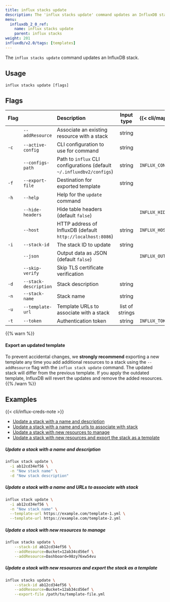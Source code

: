 ```yaml
---
title: influx stacks update
description: The 'influx stacks update' command updates an InfluxDB stack.
menu:
  influxdb_2_0_ref:
    name: influx stacks update
    parent: influx stacks
weight: 201
influxdb/v2.0/tags: [templates]
---
```


The `influx stacks update` command updates an InfluxDB stack.

## Usage
```
influx stacks update [flags]
```

## Flags
| Flag |                       | Description                                                           | Input type      | {{< cli/mapped >}}    |
|:---- |:---                   |:-----------                                                           |:----------:     |:------------------    |
|      | `--addResource`       | Associate an existing resource with a stack                           | string          |                       |
| `-c` | `--active-config`     | CLI configuration to use for command                                  | string          |                       |
|      | `--configs-path`      | Path to `influx` CLI configurations (default `~/.influxdbv2/configs`) | string          |`INFLUX_CONFIGS_PATH`  |
| `-f` | `--export-file`       | Destination for exported template                                     | string          |                       |
| `-h` | `--help`              | Help for the `update` command                                         |                 |                       |
|      | `--hide-headers`      | Hide table headers (default `false`)                                  |                 | `INFLUX_HIDE_HEADERS` |
|      | `--host`              | HTTP address of InfluxDB (default `http://localhost:8086`)            | string          | `INFLUX_HOST`         |
| `-i` | `--stack-id`          | The stack ID to update                                                | string          |                       |
|      | `--json`              | Output data as JSON (default `false`)                                 |                 | `INFLUX_OUTPUT_JSON`  |
|      | `--skip-verify`       | Skip TLS certificate verification                                     |                 |                       |
| `-d` | `--stack-description` | Stack description                                                     | string          |                       |
| `-n` | `--stack-name`        | Stack name                                                            | string          |                       |
| `-u` | `--template-url`      | Template URLs to associate with a stack                               | list of strings |                       |
| `-t` | `--token`             | Authentication token                                                  | string          | `INFLUX_TOKEN`        |

{{% warn %}}
#### Export an updated template
To prevent accidental changes, we **strongly recommend** exporting a new template
any time you add additional resources to a stack using the `--addResource` flag
with the `influx stack update` command.
The updated stack will differ from the previous template.
If you apply the outdated template, InfluxDB will revert the updates and remove
the added resources.
{{% /warn %}}

## Examples

{{< cli/influx-creds-note >}}

- [Update a stack with a name and description](#update-a-stack-with-a-name-and-description)
- [Update a stack with a name and urls to associate with stack](#update-a-stack-with-a-name-and-urls-to-associate-with-stack)
- [Update a stack with new resources to manage](#update-a-stack-with-new-resources-to-manage)
- [Update a stack with new resources and export the stack as a template](#update-a-stack-with-new-resources-and-export-the-stack-as-a-template)

##### Update a stack with a name and description
```sh
influx stack update \
  -i ab12cd34ef56 \
  -n "New stack name" \
  -d "New stack description"
```

##### Update a stack with a name and URLs to associate with stack
```sh
influx stack update \
  -i ab12cd34ef56 \
  -n "New stack name" \
  --template-url https://example.com/template-1.yml \
  --template-url https://example.com/template-2.yml
```

##### Update a stack with new resources to manage
```sh
influx stacks update \
	--stack-id ab12cd34ef56 \
	--addResource=Bucket=12ab34cd56ef \
	--addResource=Dashboard=98zy76xw54vu
```

##### Update a stack with new resources and export the stack as a template
```sh
influx stacks update \
	--stack-id ab12cd34ef56 \
	--addResource=Bucket=12ab34cd56ef \
	--export-file /path/to/template-file.yml
```
